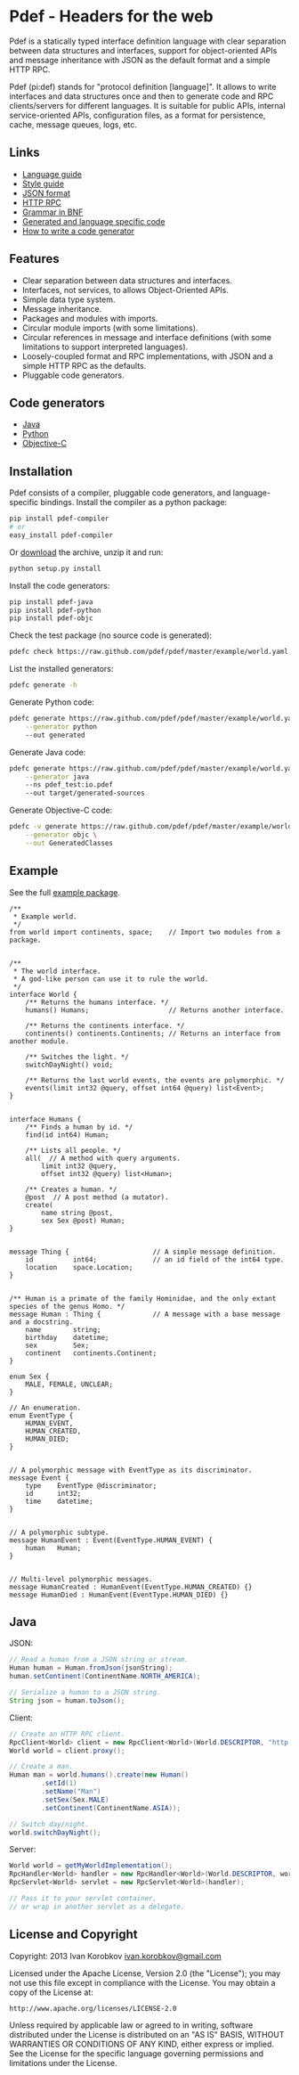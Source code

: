 Pdef - Headers for the web
==========================
Pdef is a statically typed interface definition language with clear separation between data
structures and interfaces, support for object-oriented APIs and message inheritance with JSON as
the default format and a simple HTTP RPC.

Pdef (pi:def) stands for "protocol definition [language]". It allows to write interfaces and
data structures once and then to generate code and RPC clients/servers for different languages.
It is suitable for public APIs, internal service-oriented APIs, configuration files,
as a format for persistence, cache, message queues, logs, etc.

Links
-----
- [Language guide](docs/language-guide.md)
- [Style guide](docs/style-guide.md)
- [JSON format](docs/json-format.md)
- [HTTP RPC](docs/http-rpc.md)
- [Grammar in BNF](docs/grammar.bnf)
- [Generated and language specific code](docs/generated-lang-specific-code.md)
- [How to write a code generator](https://github.com/pdef/pdef-generator-template)

Features
--------
- Clear separation between data structures and interfaces.
- Interfaces, not services, to allows Object-Oriented APIs.
- Simple data type system.
- Message inheritance.
- Packages and modules with imports.
- Circular module imports (with some limitations).
- Circular references in message and interface definitions
  (with some limitations to support interpreted languages).
- Loosely-coupled format and RPC implementations, with JSON and a simple HTTP RPC as the defaults.
- Pluggable code generators.

Code generators
---------------
- [Java](https://github.com/pdef/pdef-java)
- [Python](https://github.com/pdef/pdef-python)
- [Objective-C](https://github.com/pdef/pdef-objc)

Installation
------------
Pdef consists of a compiler, pluggable code generators, and language-specific bindings.
Install the compiler as a python package:
```bash
pip install pdef-compiler
# or
easy_install pdef-compiler
```

Or [download](https://github.com/pdef/pdef/releases) the archive, unzip it and run:
```bash
python setup.py install
```

Install the code generators:
```bash
pip install pdef-java
pip install pdef-python
pip install pdef-objc
```

Check the test package (no source code is generated):
```bash
pdefc check https://raw.github.com/pdef/pdef/master/example/world.yaml
```

List the installed generators:
```bash
pdefc generate -h
```

Generate Python code:
```bash
pdefc generate https://raw.github.com/pdef/pdef/master/example/world.yaml \
    --generator python
    --out generated
```

Generate Java code:
```bash
pdefc generate https://raw.github.com/pdef/pdef/master/example/world.yaml \
    --generator java
    --ns pdef_test:io.pdef
    --out target/generated-sources
```

Generate Objective-C code:
```bash
pdefc -v generate https://raw.github.com/pdef/pdef/master/example/world.yaml \
    --generator objc \
    --out GeneratedClasses
```

Example
-------
See the full [example package](https://github.com/pdef/pdef/tree/master/example).
```pdef
/**
 * Example world.
 */
from world import continents, space;    // Import two modules from a package.


/**
 * The world interface.
 * A god-like person can use it to rule the world.
 */
interface World {
    /** Returns the humans interface. */
    humans() Humans;                    // Returns another interface.

    /** Returns the continents interface. */
    continents() continents.Continents; // Returns an interface from another module.

    /** Switches the light. */
    switchDayNight() void;

    /** Returns the last world events, the events are polymorphic. */
    events(limit int32 @query, offset int64 @query) list<Event>;
}


interface Humans {
    /** Finds a human by id. */
    find(id int64) Human;

    /** Lists all people. */
    all(  // A method with query arguments.
        limit int32 @query,
        offset int32 @query) list<Human>;

    /** Creates a human. */
    @post  // A post method (a mutator).
    create(
        name string @post,
        sex Sex @post) Human;
}


message Thing {                     // A simple message definition.
    id          int64;              // an id field of the int64 type.
    location    space.Location;
}


/** Human is a primate of the family Hominidae, and the only extant species of the genus Homo. */
message Human : Thing {             // A message with a base message and a docstring.
    name        string;
    birthday    datetime;
    sex         Sex;
    continent   continents.Continent;
}

enum Sex {
    MALE, FEMALE, UNCLEAR;
}

// An enumeration.
enum EventType {
    HUMAN_EVENT,
    HUMAN_CREATED,
    HUMAN_DIED;
}


// A polymorphic message with EventType as its discriminator.
message Event {
    type    EventType @discriminator;
    id      int32;
    time    datetime;
}


// A polymorphic subtype.
message HumanEvent : Event(EventType.HUMAN_EVENT) {
    human   Human;
}


// Multi-level polymorphic messages.
message HumanCreated : HumanEvent(EventType.HUMAN_CREATED) {}
message HumanDied : HumanEvent(EventType.HUMAN_DIED) {}
```

Java
----
JSON:
```java
// Read a human from a JSON string or stream.
Human human = Human.fromJson(jsonString);
human.setContinent(ContinentName.NORTH_AMERICA);

// Serialize a human to a JSON string.
String json = human.toJson();
```

Client:
```java
// Create an HTTP RPC client.
RpcClient<World> client = new RpcClient<World>(World.DESCRIPTOR, "http://example.com/world/");
World world = client.proxy();

// Create a man.
Human man = world.humans().create(new Human()
        .setId(1)
        .setName("Man")
        .setSex(Sex.MALE)
        .setContinent(ContinentName.ASIA));

// Switch day/night.
world.switchDayNight();
```

Server:
```java
World world = getMyWorldImplementation();
RpcHandler<World> handler = new RpcHandler<World>(World.DESCRIPTOR, world);
RpcServlet<World> servlet = new RpcServlet<World>(handler);

// Pass it to your servlet container,
// or wrap in another servlet as a delegate.
```

License and Copyright
---------------------
Copyright: 2013 Ivan Korobkov <ivan.korobkov@gmail.com>

Licensed under the Apache License, Version 2.0 (the "License");
you may not use this file except in compliance with the License.
You may obtain a copy of the License at:

    http://www.apache.org/licenses/LICENSE-2.0

Unless required by applicable law or agreed to in writing, software
distributed under the License is distributed on an "AS IS" BASIS,
WITHOUT WARRANTIES OR CONDITIONS OF ANY KIND, either express or implied.
See the License for the specific language governing permissions and
limitations under the License.
